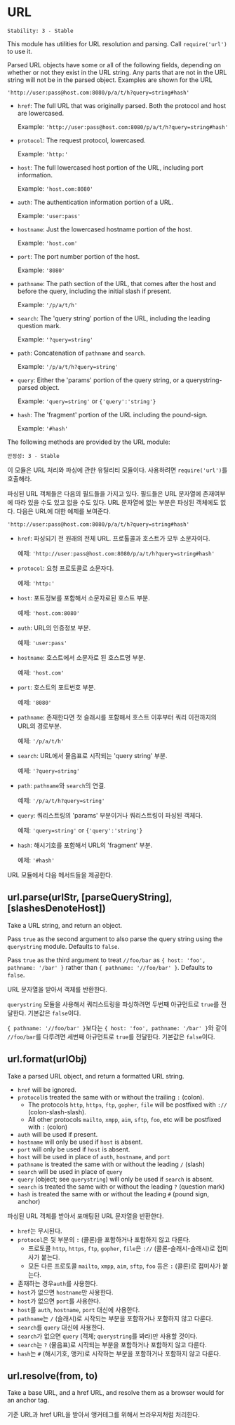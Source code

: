 # URL

<!--english start-->

    Stability: 3 - Stable

This module has utilities for URL resolution and parsing.
Call `require('url')` to use it.

Parsed URL objects have some or all of the following fields, depending on
whether or not they exist in the URL string. Any parts that are not in the URL
string will not be in the parsed object. Examples are shown for the URL

`'http://user:pass@host.com:8080/p/a/t/h?query=string#hash'`

* `href`: The full URL that was originally parsed. Both the protocol and host are lowercased.

    Example: `'http://user:pass@host.com:8080/p/a/t/h?query=string#hash'`

* `protocol`: The request protocol, lowercased.

    Example: `'http:'`

* `host`: The full lowercased host portion of the URL, including port
  information.

    Example: `'host.com:8080'`

* `auth`: The authentication information portion of a URL.

    Example: `'user:pass'`

* `hostname`: Just the lowercased hostname portion of the host.

    Example: `'host.com'`

* `port`: The port number portion of the host.

    Example: `'8080'`

* `pathname`: The path section of the URL, that comes after the host and
  before the query, including the initial slash if present.

    Example: `'/p/a/t/h'`

* `search`: The 'query string' portion of the URL, including the leading
  question mark.

    Example: `'?query=string'`

* `path`: Concatenation of `pathname` and `search`.

    Example: `'/p/a/t/h?query=string'`

* `query`: Either the 'params' portion of the query string, or a
  querystring-parsed object.

    Example: `'query=string'` or `{'query':'string'}`

* `hash`: The 'fragment' portion of the URL including the pound-sign.

    Example: `'#hash'`

The following methods are provided by the URL module:

<!--english end-->

    안정성: 3 - Stable

이 모듈은 URL 처리와 파싱에 관한 유틸리티 모듈이다.
사용하려면 `require('url')`를 호출해라.

파싱된 URL 객체들은 다음의 필드들을 가지고 있다. 필드들은 URL 문자열에 존재여부에 따라 
있을 수도 있고 없을 수도 있다. URL 문자열에 없는 부분은 파싱된 객체에도 없다.
다음은 URL에 대한 예제를 보여준다.

`'http://user:pass@host.com:8080/p/a/t/h?query=string#hash'`

* `href`: 파싱되기 전 원래의 전체 URL. 프로톨콜과 호스트가 모두 소문자이다.

    예제: `'http://user:pass@host.com:8080/p/a/t/h?query=string#hash'`

* `protocol`: 요청 프로토콜로 소문자다.

    예제: `'http:'`

* `host`: 포트정보를 포함해서 소문자로된 호스트 부분.

    예제: `'host.com:8080'`

* `auth`: URL의 인증정보 부분.

    예제: `'user:pass'`

* `hostname`: 호스트에서 소문자로 된 호스트명 부분.

    예제: `'host.com'`

* `port`: 호스트의 포트번호 부분.

    예제: `'8080'`

* `pathname`: 존재한다면 첫 슬래시를 포함해서 호스트 이후부터 쿼리 이전까지의
  URL의 경로부분.

    예제: `'/p/a/t/h'`

* `search`: URL에서 물음표로 시작되는 'query string' 부분.

    예제: `'?query=string'`

* `path`: `pathname`와 `search`의 연결.

    예제: `'/p/a/t/h?query=string'`

* `query`: 쿼리스트링의 'params' 부분이거나 쿼리스트링이 파싱된 객체다.

    예제: `'query=string'` or `{'query':'string'}`

* `hash`: 해시기호를 포함해서 URL의 'fragment' 부분.

    예제: `'#hash'`

URL 모듈에서 다음 메서드들을 제공한다.

## url.parse(urlStr, [parseQueryString], [slashesDenoteHost])

<!--english start-->

Take a URL string, and return an object.

Pass `true` as the second argument to also parse
the query string using the `querystring` module.
Defaults to `false`.

Pass `true` as the third argument to treat `//foo/bar` as
`{ host: 'foo', pathname: '/bar' }` rather than
`{ pathname: '//foo/bar' }`. Defaults to `false`.

<!--english end-->

URL 문자열을 받아서 객체를 반환한다.

`querystring` 모듈을 사용해서 쿼리스트링을 파싱하려면 
두번째 아규먼트로 `true`를 전달한다.
기본값은 `false`이다.

`{ pathname: '//foo/bar' }`보다는 
`{ host: 'foo', pathname: '/bar' }`와 같이  `//foo/bar`를 
다루려면 세번째 아규먼트로 `true`를 전달한다.
기본값은 `false`이다.

## url.format(urlObj)

<!--english start-->

Take a parsed URL object, and return a formatted URL string.

* `href` will be ignored.
* `protocol`is treated the same with or without the trailing `:` (colon).
  * The protocols `http`, `https`, `ftp`, `gopher`, `file` will be
    postfixed with `://` (colon-slash-slash).
  * All other protocols `mailto`, `xmpp`, `aim`, `sftp`, `foo`, etc will
    be postfixed with `:` (colon)
* `auth` will be used if present.
* `hostname` will only be used if `host` is absent.
* `port` will only be used if `host` is absent.
* `host` will be used in place of `auth`, `hostname`, and `port`
* `pathname` is treated the same with or without the leading `/` (slash)
* `search` will be used in place of `query`
* `query` (object; see `querystring`) will only be used if `search` is absent.
* `search` is treated the same with or without the leading `?` (question mark)
* `hash` is treated the same with or without the leading `#` (pound sign, anchor)

<!--english end-->

파싱된 URL 객체를 받아서 포매팅된 URL 문자열을 반환한다.

* `href`는 무시된다.
* `protocol`은 뒷 부분의 `:` (콜론)을 포함하거나 포함하지 않고 다룬다.
  * 프로토콜 `http`, `https`, `ftp`, `gopher`, `file`은 
    `://` (콜론-슬래시-슬래시)로 접미사가 붙는다.
  * 모든 다른 프로토콜 `mailto`, `xmpp`, `aim`, `sftp`, `foo` 등은 `:` 
    (콜론)로 접미사가 붙는다.
* 존재하는 경우`auth`를 사용한다.
* `host`가 없으면 `hostname`만 사용한다.
* `host`가 없으면 `port`를 사용한다.
* `host`를 `auth`, `hostname`, `port` 대신에 사용한다.
* `pathname`는 `/` (슬래시)로 시작되는 부분을 포함하거나 포함하지 않고 다룬다.
* `search`를 `query` 대신에 사용한다.
* `search`가 없으면 `query` (객체; `querystring`를 봐라)만 사용할 것이다.
* `search`는 `?` (물음표)로 시작되는 부분을 포함하거나 포함하지 않고 다룬다.
* `hash`는 `#` (해시기호, 앵커)로 시작하는 부분을 포함하거나 포함하지 않고 다룬다.

## url.resolve(from, to)

<!--english start-->

Take a base URL, and a href URL, and resolve them as a browser would for
an anchor tag.

<!--english end-->

기준 URL과 href URL을 받아서 앵커테그를 위해서 브라우저처럼 처리한다.
